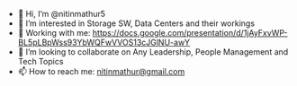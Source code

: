 - 👋 Hi, I’m @nitinmathur5
- 👀 I’m interested in Storage SW, Data Centers and their workings
- 🌱  Working with me: https://docs.google.com/presentation/d/1jAyFxvWP-BL5pLBpWss93YbWQFwVVOS13cJGlNU-awY
- 💞️ I’m looking to collaborate on Any Leadership, People Management and Tech Topics
- 📫 How to reach me: nitinmathur@gmail.com

<!---
nitinmathur5/nitinmathur5 is a ✨ special ✨ repository because its `README.md` (this file) appears on your GitHub profile.
You can click the Preview link to take a look at your changes.
--->
